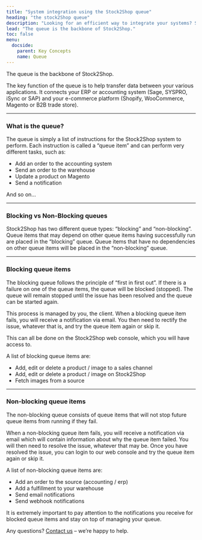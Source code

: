 ```yaml
---
title: "System integration using the Stock2Shop queue"
heading: "the stock2Shop queue"
description: "Looking for an efficient way to integrate your systems? Stock2Shop has the answer. The Stock2Shop queue ensures product data from your ERP or accounting systems (Sage, SYSPRO, iSync or SAP) is connected to your e-commerce platform (Shopify, WooCommerce, Magento or B2B trade store)."
lead: "The queue is the backbone of Stock2Shop."
toc: false
menu:
  docside:
    parent: Key Concepts
    name: Queue
---
```


The queue is the backbone of Stock2Shop.

The key function of the queue is to help transfer data between your various applications. It connects your ERP or accounting system (Sage, SYSPRO, iSync or SAP) and your e-commerce platform (Shopify, WooCommerce, Magento or B2B trade store).

* * *

### What is the queue?

The queue is simply a list of instructions for the Stock2Shop system to perform. Each instruction is called a “queue item” and can perform very different tasks, such as:

*   Add an order to the accounting system
*   Send an order to the warehouse
*   Update a product on Magento
*   Send a notification

And so on…

* * *

### Blocking vs Non-Blocking queues

Stock2Shop has two different queue types: “blocking” and “non-blocking”.  
Queue items that may depend on other queue items having successfully run are placed in the “blocking” queue. Queue items that have no dependencies on other queue items will be placed in the “non-blocking” queue.

* * *

### Blocking queue items

The blocking queue follows the principle of “first in first out”. If there is a failure on one of the queue items, the queue will be blocked (stopped). The queue will remain stopped until the issue has been resolved and the queue can be started again.  
  
This process is managed by you, the client. When a blocking queue item fails, you will receive a notification via email. You then need to rectify the issue, whatever that is, and try the queue item again or skip it.  
  
This can all be done on the Stock2Shop web console, which you will have access to.  
  
A list of blocking queue items are:

*   Add, edit or delete a product / image to a sales channel
*   Add, edit or delete a product / image on Stock2Shop
*   Fetch images from a source

* * *

### Non-blocking queue items

The non-blocking queue consists of queue items that will not stop future queue items from running if they fail.  
  
When a non-blocking queue item fails, you will receive a notification via email which will contain information about why the queue item failed. You will then need to resolve the issue, whatever that may be. Once you have resolved the issue, you can login to our web console and try the queue item again or skip it.  
  
A list of non-blocking queue items are:

*   Add an order to the source (accounting / erp)
*   Add a fulfillment to your warehouse
*   Send email notifications
*   Send webhook notifications

  
It is extremely important to pay attention to the notifications you receive for blocked queue items and stay on top of managing your queue.  
  
Any questions? [Contact us](https://www.stock2shop.com/contact-us/) – we’re happy to help.